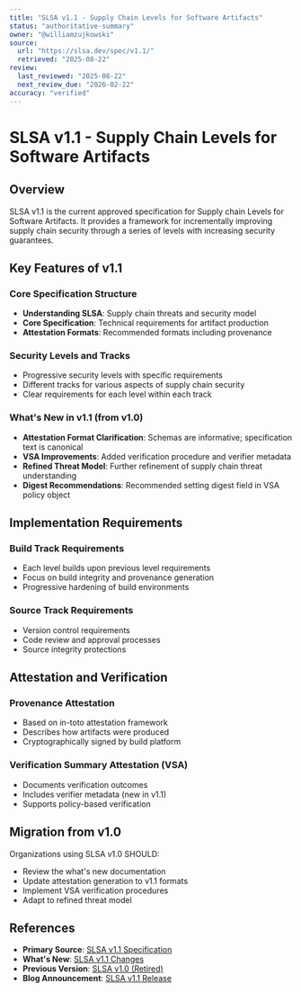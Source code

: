 ```yaml
---
title: "SLSA v1.1 - Supply Chain Levels for Software Artifacts"
status: "authoritative-summary"
owner: "@williamzujkowski"
source:
  url: "https://slsa.dev/spec/v1.1/"
  retrieved: "2025-08-22"
review:
  last_reviewed: "2025-08-22"
  next_review_due: "2026-02-22"
accuracy: "verified"
---
```


# SLSA v1.1 - Supply Chain Levels for Software Artifacts

## Overview

SLSA v1.1 is the current approved specification for Supply chain Levels for Software Artifacts. It provides a framework for incrementally improving supply chain security through a series of levels with increasing security guarantees.

## Key Features of v1.1

### Core Specification Structure

- **Understanding SLSA**: Supply chain threats and security model
- **Core Specification**: Technical requirements for artifact production
- **Attestation Formats**: Recommended formats including provenance

### Security Levels and Tracks

- Progressive security levels with specific requirements
- Different tracks for various aspects of supply chain security
- Clear requirements for each level within each track

### What's New in v1.1 (from v1.0)

- **Attestation Format Clarification**: Schemas are informative; specification text is canonical
- **VSA Improvements**: Added verification procedure and verifier metadata
- **Refined Threat Model**: Further refinement of supply chain threat understanding
- **Digest Recommendations**: Recommended setting digest field in VSA policy object

## Implementation Requirements

### Build Track Requirements

- Each level builds upon previous level requirements
- Focus on build integrity and provenance generation
- Progressive hardening of build environments

### Source Track Requirements

- Version control requirements
- Code review and approval processes
- Source integrity protections

## Attestation and Verification

### Provenance Attestation

- Based on in-toto attestation framework
- Describes how artifacts were produced
- Cryptographically signed by build platform

### Verification Summary Attestation (VSA)

- Documents verification outcomes
- Includes verifier metadata (new in v1.1)
- Supports policy-based verification

## Migration from v1.0

Organizations using SLSA v1.0 SHOULD:

- Review the what's new documentation
- Update attestation generation to v1.1 formats
- Implement VSA verification procedures
- Adapt to refined threat model

## References

- **Primary Source**: [SLSA v1.1 Specification](https://slsa.dev/spec/v1.1/)
- **What's New**: [SLSA v1.1 Changes](https://slsa.dev/spec/v1.1/whats-new)
- **Previous Version**: [SLSA v1.0 (Retired)](https://slsa.dev/spec/v1.0/)
- **Blog Announcement**: [SLSA v1.1 Release](https://slsa.dev/blog/2025/04/slsa-v1.1)
